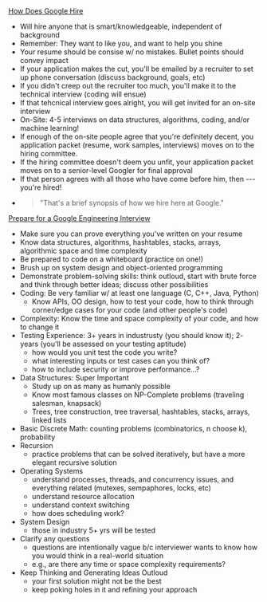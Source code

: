 

## 

[How Does Google Hire](https://www.youtube.com/watch?v=k-baHBzWe4k)
  - Will hire anyone that is smart/knowledgeable, independent of background
  - Remember: They want to like you, and want to help you shine
  - Your resume should be consise w/ no mistakes. Bullet points should convey impact
  - If your application makes the cut, you'll be emailed by a recruiter to set up phone conversation (discuss background, goals, etc)
  - If you didn't creep out the recruiter too much, you'll make it to the technical interview (coding will ensue)
  - If that tehcnical interview goes alright, you will get invited for an on-site interview
  - On-Site: 4-5 interviews on data structures, algorithms, coding, and/or machine learning!
  - If enough of the on-site people agree that you're definitely decent, you application packet (resume, work samples, interviews) moves on to the hiring committee. 
  - If the hiring committee doesn't deem you unfit, your application packet moves on to a senior-level Googler for final approval
  - If that person agrees with all those who have come before him, then --- you're hired!
  - > "That's a brief synopsis of how we hire here at Google."
  
  
 [Prepare for a Google Engineering Interview](https://www.youtube.com/watch?v=ko-KkSmp-Lk)
  - Make sure you can prove everything you've written on your resume
  - Know data structures, algorithms, hashtables, stacks, arrays, algorithmic space and time complexity
  - Be prepared to code on a whiteboard (practice on one!)
  - Brush up on system design and object-oriented programming
  - Demonstrate problem-solving skills:  think outloud, start with brute force and think through better ideas; discuss other possibilities
  - Coding: Be very familiar w/ at least one language (C, C++, Java, Python)
    * Know APIs, OO design, how to test your code, how to think through corner/edge cases for your code (and other people's code)
  - Complexity: Know the time and space complexity of your code, and how to change it
  - Testing Experience:  3+ years in industrusty (you should know it); 2- years (you'll be assessed on your testing aptitude)
    * how would you unit test the code you write?
    * what interesting inputs or test cases can you think of?
    * how to include security or improve performance...? 
  - Data Structures: Super Important
    * Study up on as many as humanly possible
    * Know most famous classes on NP-Complete problems (traveling salesman, knapsack)
    * Trees, tree construction, tree traversal, hashtables, stacks, arrays, linked lists
  - Basic Discrete Math:  counting problems (combinatorics, n choose k), probability
  - Recursion
    * practice problems that can be solved iteratively, but have a more elegant recursive solution
  - Operating Systems
    * understand processes, threads, and concurrency issues, and everything related (mutexes, sempaphores, locks, etc)
    * understand resource allocation
    * understand context switching
    * how does scheduling work?
  - System Design
    * those in industry 5+ yrs will be tested
  - Clarify any questions
    * questions are intentionally vague b/c interviewer wants to know how you would think in a real-world situation
    * e.g., are there any time or space complexity requirements?
  - Keep Thinking and Generating Ideas Outloud
    * your first solution might not be the best
    * keep poking holes in it and refining your approach
  
  
  
